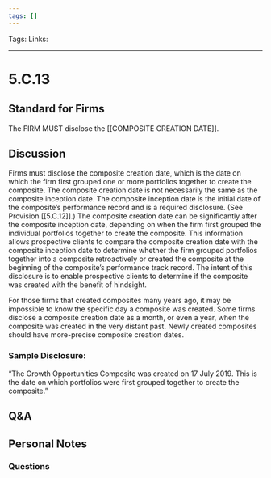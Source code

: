 ```yaml
---
tags: []
---
```

Tags:
Links: 
___
# 5.C.13
## Standard for Firms
The FIRM MUST disclose the [[COMPOSITE CREATION DATE]].
## Discussion
Firms must disclose the composite creation date, which is the date on which the firm first grouped one or more portfolios together to create the composite. The composite creation date is not necessarily the same as the composite inception date. The composite inception date is the initial date of the composite’s performance record and is a required disclosure. (See Provision [[5.C.12]].) The composite creation date can be significantly after the composite inception date, depending on when the firm first grouped the individual portfolios together to create the composite. This information allows prospective clients to compare the composite creation date with the composite inception date to determine whether the firm grouped portfolios together into a composite retroactively or created the composite at the beginning of the composite’s performance track record. The intent of this disclosure is to enable prospective clients to determine if the composite was created with the benefit of hindsight.

For those firms that created composites many years ago, it may be impossible to know the specific day a composite was created. Some firms disclose a composite creation date as a month, or even a year, when the composite was created in the very distant past. Newly created composites should have more-precise composite creation dates.
### Sample Disclosure:
“The Growth Opportunities Composite was created on 17 July 2019. This is the date on which portfolios were first grouped together to create the composite.”
## Q&A

## Personal Notes

### Questions